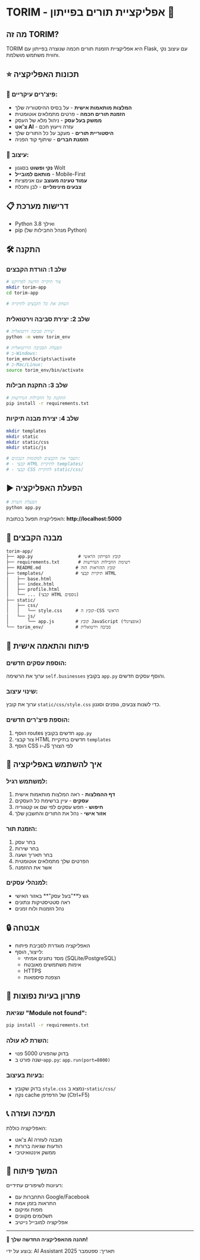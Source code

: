 # TORIM - אפליקציית תורים בפייתון 🚀

## מה זה TORIM?
TORIM היא אפליקציית הזמנת תורים חכמה שנוצרה בפייתון עם Flask, עם עיצוב נקי וחווית משתמש מושלמת.

## ⭐ תכונות האפליקציה

### 🎯 פיצ'רים עיקריים:
- **המלצות מותאמות אישית** - על בסיס ההיסטוריה שלך
- **הזמנת תורים חכמה** - פרטים מתמלאים אוטומטית
- **ממשק בעל עסק** - ניהול מלא של העסק
- **צ'אט AI** - עזרה וייעוץ חכם
- **היסטוריית תורים** - מעקב על כל התורים שלך
- **הזמנת חברים** - שיתוף קוד הפניה

### 🎨 עיצוב:
- **נקי ופשוט** בסגנון Wolt
- **מותאם למובייל** - Mobile-First
- **עמוד טעינה מעוצב** עם אנימציות
- **צבעים מינימליים** - לבן ותכלת

## 📋 דרישות מערכת

- Python 3.8 ואילך
- pip (מנהל החבילות של Python)

## 🛠️ התקנה

### שלב 1: הורדת הקבצים
```bash
# צור תיקייה חדשה לפרויקט
mkdir torim-app
cd torim-app

# העתק את כל הקבצים לתיקייה
```

### שלב 2: יצירת סביבה וירטואלית
```bash
# יצירת סביבה וירטואלית
python -m venv torim_env

# הפעלת הסביבה הוירטואלית
# ב-Windows:
torim_env\Scripts\activate
# ב-Mac/Linux:
source torim_env/bin/activate
```

### שלב 3: התקנת חבילות
```bash
# התקנת כל החבילות הנדרשות
pip install -r requirements.txt
```

### שלב 4: יצירת מבנה תיקיות
```bash
mkdir templates
mkdir static
mkdir static/css
mkdir static/js

# העבר את הקבצים למקומות הנכונים:
# - קבצי HTML לתיקיית templates/
# - קבצי CSS לתיקיית static/css/
```

## ▶️ הפעלת האפליקציה

```bash
# הפעלת השרת
python app.py
```

האפליקציה תפעל בכתובת: **http://localhost:5000**

## 📁 מבנה הקבצים

```
torim-app/
├── app.py                 # קובץ הפייתון הראשי
├── requirements.txt       # רשימת החבילות הנדרשות
├── README.md             # קובץ ההוראות הזה
├── templates/            # תיקיית קבצי HTML
│   ├── base.html
│   ├── index.html
│   ├── profile.html
│   └── ... (קבצי HTML נוספים)
├── static/
│   ├── css/
│   │   └── style.css     # קובץ ה-CSS הראשי
│   └── js/
│       └── app.js        # קובץ JavaScript (אופציונלי)
└── torim_env/            # סביבה וירטואלית
```

## 🔧 פיתוח והתאמה אישית

### הוספת עסקים חדשים:
ערוך את הרשימה `self.businesses` בקובץ `app.py` והוסף עסקים חדשים.

### שינוי עיצוב:
ערוך את קובץ `static/css/style.css` כדי לשנות צבעים, גופנים וסגנון.

### הוספת פיצ'רים חדשים:
1. הוסף routes חדשים בקובץ `app.py`
2. צור קבצי HTML חדשים בתיקיית `templates`
3. הוסף CSS ו-JS לפי הצורך

## 🎯 איך להשתמש באפליקציה

### למשתמש רגיל:
1. **דף ההמלצות** - ראה המלצות מותאמות אישית
2. **עסקים** - עיין ברשימת כל העסקים
3. **חיפוש** - חפש עסקים לפי שם או קטגוריה
4. **אזור אישי** - נהל את התורים והחשבון שלך

### הזמנת תור:
1. בחר עסק
2. בחר שירות
3. בחר תאריך ושעה
4. הפרטים שלך מתמלאים אוטומטית
5. אשר את ההזמנה

### למנהלי עסקים:
- גש ל**"בעל עסק"** באזור האישי
- ראה סטטיסטיקות ונתונים
- נהל הזמנות ולוח זמנים

## 🔒 אבטחה

- האפליקציה מוגדרת לסביבת פיתוח
- לייצור, הוסף:
  - מסד נתונים אמיתי (SQLite/PostgreSQL)
  - אימות משתמשים מאובטח
  - HTTPS
  - הצפנת סיסמאות

## 🐛 פתרון בעיות נפוצות

### שגיאת "Module not found":
```bash
pip install -r requirements.txt
```

### השרת לא עולה:
- בדוק שהפורט 5000 פנוי
- שנה פורט ב-`app.py`: `app.run(port=8000)`

### בעיות בעיצוב:
- בדוק שקובץ `style.css` נמצא ב-`static/css/`
- נקה cache של הדפדפן (Ctrl+F5)

## 📞 תמיכה ועזרה

האפליקציה כוללת:
- צ'אט AI מובנה לעזרה
- הודעות שגיאה ברורות
- ממשק אינטואיטיבי

## 🚀 המשך פיתוח

רעיונות לשיפורים עתידיים:
- התחברות עם Google/Facebook
- התראות בזמן אמת
- מפות ומיקום
- תשלומים מקוונים
- אפליקציה למובייל נייטיב

---

**🎉 תהנה מהאפליקציה החדשה שלך!**

בוצע על ידי: AI Assistant
תאריך: ספטמבר 2025